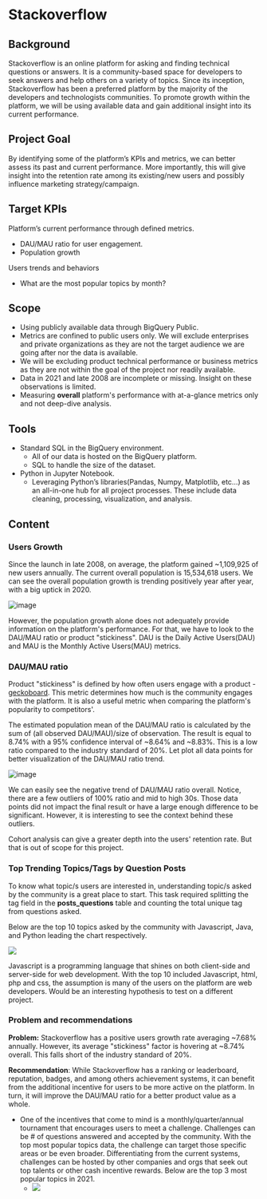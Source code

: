# Stackoverflow
## Background
Stackoverflow is an online platform for asking and finding technical questions or answers. It is a community-based space for developers to seek answers and help others on a variety of topics. Since its inception, Stackoverflow has been a preferred platform by the majority of the developers and technologists communities. To promote growth within the platform, we will be using available data and gain additional insight into its current performance. 

## Project Goal
By identifying some of the platform’s KPIs and metrics, we can better assess its past and current performance. More importantly, this will give insight into the retention rate among its existing/new users and possibly influence marketing strategy/campaign.

## Target KPIs
Platform’s current performance through defined metrics.
- DAU/MAU ratio for user engagement.
- Population growth

Users trends and behaviors
- What are the most popular topics by month? 

## Scope
- Using publicly available data through BigQuery Public.
- Metrics are confined to public users only. We will exclude enterprises and private organizations as they are not the target audience we are going after nor the data is available. 
- We will be excluding product technical performance or business metrics as they are not within the goal of the project nor readily available.
- Data in 2021 and late 2008 are incomplete or missing. Insight on these observations is limited.
- Measuring __overall__ platform's performance with at-a-glance metrics only and not deep-dive analysis.

## Tools
- Standard SQL in the BigQuery environment.
    - All of our data is hosted on the BigQuery platform.
    - SQL to handle the size of the dataset.
- Python in Jupyter Notebook.
    - Leveraging Python’s libraries(Pandas, Numpy, Matplotlib, etc…) as an all-in-one hub for all project processes. These include data cleaning, processing, visualization, and analysis. 
    
## Content
### Users Growth
Since the launch in late 2008, on average, the platform gained ~1,109,925 of new users annually. The current overall population is 15,534,618 users. We can see the overall population growth is trending positively year after year, with a big uptick in 2020. 

![image](https://github.com/mbo0000/Portfolio/blob/main/StackoverflowAnalysis/charts/user_signup?raw=true)

However, the population growth alone does not adequately provide information on the platform's performance. For that, we have to look to the DAU/MAU ratio or product "stickiness". DAU is the Daily Active Users(DAU) and MAU is the Monthly Active Users(MAU) metrics.

### DAU/MAU ratio
Product "stickiness" is defined by how often users engage with a product - [geckoboard](https://www.geckoboard.com/best-practice/kpi-examples/dau-mau-ratio/). This metric determines how much is the community engages with the platform. It is also a useful metric when comparing the platform's popularity to competitors'. 

The estimated population mean of the DAU/MAU ratio is calculated by the sum of (all observed DAU/MAU)/size of observation. The result is equal to 8.74% with a 95% confidence interval of ~8.64% and ~8.83%. This is a low ratio compared to the industry standard of 20%. Let plot all data points for better visualization of the DAU/MAU ratio trend. 

![image](https://github.com/mbo0000/Portfolio/blob/main/StackoverflowAnalysis/charts/dau_mau_ratio?raw=true)

We can easily see the negative trend of DAU/MAU ratio overall. Notice, there are a few outliers of 100% ratio and mid to high 30s. Those data points did not impact the final result or have a large enough difference to be significant. However, it is interesting to see the context behind these outliers. 

Cohort analysis can give a greater depth into the users' retention rate. But that is out of scope for this project. 

### Top Trending Topics/Tags by Question Posts
To know what topic/s users are interested in, understanding topic/s asked by the community is a great place to start. This task required splitting the tag field in the __posts_questions__ table and counting the total unique tag from questions asked. 

Below are the top 10 topics asked by the community with Javascript, Java, and Python leading the chart respectively. 

![](https://github.com/mbo0000/Portfolio/blob/main/StackoverflowAnalysis/charts/top_10_topics?raw=true)

Javascript is a programming language that shines on both client-side and server-side for web development. With the top 10 included Javascript, html, php and css, the assumption is many of the users on the platform are web developers. Would be an interesting hypothesis to test on a different project. 

### Problem and recommendations

__Problem:__ Stackoverflow has a positive users growth rate averaging ~7.68% annually. However, its average "stickiness" factor is hovering at ~8.74% overall. This falls short of the industry standard of 20%. 

__Recommendation__: While Stackoverflow has a ranking or leaderboard, reputation, badges, and among others achievement systems, it can benefit from the additional incentive for users to be more active on the platform. In turn, it will improve the DAU/MAU ratio for a better product value as a whole. 
- One of the incentives that come to mind is a monthly/quarter/annual tournament that encourages users to meet a challenge. Challenges can be # of questions answered and accepted by the community. With the top most popular topics data, the challenge can target those specific areas or be even broader. Differentiating from the current systems, challenges can be hosted by other companies and orgs that seek out top talents or other cash incentive rewards. Below are the top 3 most popular topics in 2021. 
    - ![](https://github.com/mbo0000/Portfolio/blob/main/StackoverflowAnalysis/charts/top_3_2021) 
